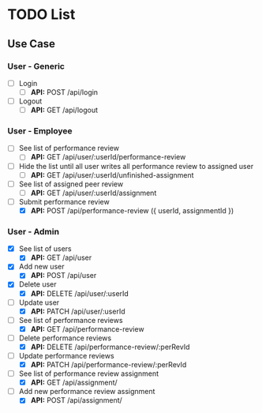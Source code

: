 # TODO List

## Use Case

### User - Generic

- [ ] Login
  - [ ] **API:** POST /api/login
- [ ] Logout
  - [ ] **API:** GET /api/logout

### User - Employee

- [ ] See list of performance review
  - [ ] **API:** GET /api/user/:userId/performance-review
- [ ] Hide the list until all user writes all performance review to assigned user
  - [ ] **API:** GET /api/user/:userId/unfinished-assignment
- [ ] See list of assigned peer review
  - [ ] **API:** GET /api/user/:userId/assignment
- [ ] Submit performance review
  - [x] **API:** POST /api/performance-review ({ userId, assignmentId })

### User - Admin

- [x] See list of users
  - [x] **API:** GET /api/user
- [x] Add new user
  - [x] **API:** POST /api/user
- [x] Delete user
  - [x] **API:** DELETE /api/user/:userId
- [ ] Update user
  - [x] **API:** PATCH /api/user/:userId
- [ ] See list of performance reviews
  - [x] **API:** GET /api/performance-review
- [ ] Delete performance reviews
  - [x] **API:** DELETE /api/performance-review/:perRevId
- [ ] Update performance reviews
  - [x] **API:** PATCH /api/performance-review/:perRevId
- [ ] See list of performance review assignment
  - [x] **API:** GET /api/assignment/
- [ ] Add new performance review assignment
  - [x] **API:** POST /api/assignment/
